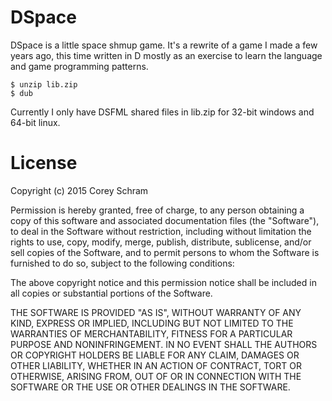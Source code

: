 # DSpace

DSpace is a little space shmup game. It's a rewrite of a game I made a few years ago, this time written in D mostly as an exercise to learn the language and game programming patterns.

```
$ unzip lib.zip
$ dub
```

Currently I only have DSFML shared files in lib.zip for 32-bit windows and 64-bit linux.

# License

Copyright (c) 2015 Corey Schram

Permission is hereby granted, free of charge, to any person obtaining a copy
of this software and associated documentation files (the "Software"), to deal
in the Software without restriction, including without limitation the rights
to use, copy, modify, merge, publish, distribute, sublicense, and/or sell
copies of the Software, and to permit persons to whom the Software is
furnished to do so, subject to the following conditions:

The above copyright notice and this permission notice shall be included in
all copies or substantial portions of the Software.

THE SOFTWARE IS PROVIDED "AS IS", WITHOUT WARRANTY OF ANY KIND, EXPRESS OR
IMPLIED, INCLUDING BUT NOT LIMITED TO THE WARRANTIES OF MERCHANTABILITY,
FITNESS FOR A PARTICULAR PURPOSE AND NONINFRINGEMENT. IN NO EVENT SHALL THE
AUTHORS OR COPYRIGHT HOLDERS BE LIABLE FOR ANY CLAIM, DAMAGES OR OTHER
LIABILITY, WHETHER IN AN ACTION OF CONTRACT, TORT OR OTHERWISE, ARISING FROM,
OUT OF OR IN CONNECTION WITH THE SOFTWARE OR THE USE OR OTHER DEALINGS IN
THE SOFTWARE.